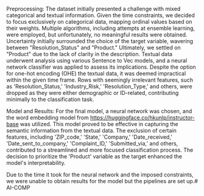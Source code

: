 
Preprocessing:
The dataset initially presented a challenge with mixed categorical and textual information. Given the time constraints, we decided to focus exclusively on categorical data, mapping ordinal values based on their weights. Multiple algorithms, including attempts at ensemble learning, were employed, but unfortunately, no meaningful results were obtained. Uncertainty initially surrounded the choice of the target variable, wavering between "Resolution_Status" and "Product." Ultimately, we settled on "Product" due to the lack of clarity in the description. Textual data underwent analysis using various Sentence to Vec models, and a neural network classifier was applied to assess its implications. Despite the option for one-hot encoding (OHE) the textual data, it was deemed impractical within the given time frame. Rows with seemingly irrelevant features, such as 'Resolution_Status,' 'Industry_Risk,' 'Resolution_Type,' and others, were dropped as they were either demographic or ID-related, contributing minimally to the classification task.

Model and Results:
For the final model, a neural network was chosen, and the word embedding model from https://huggingface.co/hkunlp/instructor-base was utilized. This model proved to be effective in capturing the semantic information from the textual data. The exclusion of certain features, including 'ZIP_code,' 'State,' 'Company,' 'Date_received,' 'Date_sent_to_company,' 'Complaint_ID,' 'Submitted_via,' and others, contributed to a streamlined and more focused classification process. The decision to prioritize the 'Product' variable as the target enhanced the model's interpretability.

Due to the time it took for the neural network and the imposed constraints, we were unable to obtain results for the model but the pipelines are set up.# AI-COMP
